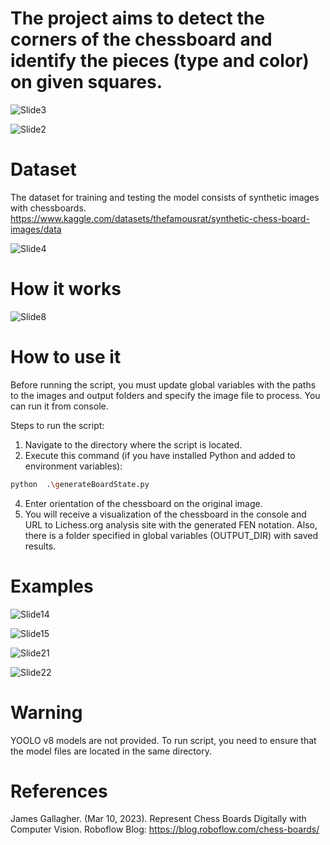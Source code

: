 # The project aims to detect the corners of the chessboard and identify the pieces (type and color) on given squares.

![Slide3](https://github.com/user-attachments/assets/607662d6-1c72-4334-afc3-79781c5511fe)

![Slide2](https://github.com/user-attachments/assets/060f5839-92c0-4e91-840a-24024657b371)

# Dataset
The dataset for training and testing the model consists of synthetic images with chessboards.
https://www.kaggle.com/datasets/thefamousrat/synthetic-chess-board-images/data

![Slide4](https://github.com/user-attachments/assets/66f6762e-8e34-45dc-9404-840babaa56d3)

# How it works
![Slide8](https://github.com/user-attachments/assets/e3cf3443-755d-4325-b6c5-38589a7963af)

# How to use it
Before running the script, you must update global variables with the 
paths to the images and output folders and specify the image file to 
process. 
You can run it from console.

Steps to run the script: 
1. Navigate to the directory where the script is located. 
2. Execute this command (if you have installed Python and added to 
environment variables):
```bash
python  .\generateBoardState.py
``` 
4. Enter orientation of the chessboard on the original image. 
5. You will receive a visualization of the chessboard in the console 
and URL to Lichess.org analysis site with the generated FEN notation. 
Also, there is a folder specified in global variables (OUTPUT_DIR) 
with saved results.

# Examples
![Slide14](https://github.com/user-attachments/assets/6a9d5757-b5d0-4ba6-86b9-2f6dd2c8934d)

![Slide15](https://github.com/user-attachments/assets/c84bd25c-6ee9-4d78-bccb-087a5ec3e95f)

![Slide21](https://github.com/user-attachments/assets/578ae645-9687-4bcb-8935-e931c511bbbf)

![Slide22](https://github.com/user-attachments/assets/d5e0a7ed-aaef-428f-9f3f-4a4be90471a3)

# Warning
YOOLO v8 models are not provided.
To run script, you need to ensure that the model files are located in the same directory.

# References
James Gallagher. (Mar 10, 2023). Represent Chess Boards Digitally with Computer Vision. Roboflow Blog: https://blog.roboflow.com/chess-boards/
